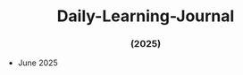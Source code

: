<h1 align="center">Daily-Learning-Journal</h1>
<h3 align="center">(2025)</h3>
<ul>
  <li>June 2025</li>
</ul>

